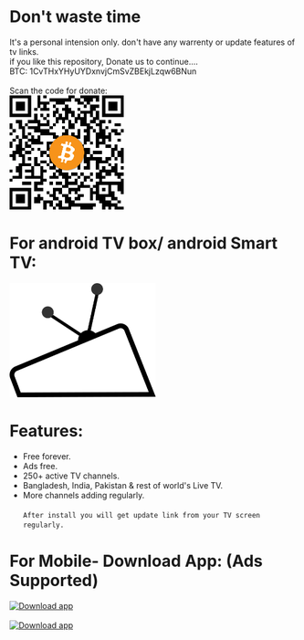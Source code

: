 # Don't waste time
It's a personal intension only. don't have any warrenty or update features of tv links.<br>
if you like this repository, Donate us to continue....<br>
BTC: 1CvTHxYHyUYDxnvjCmSvZBEkjLzqw6BNun <br><br>
Scan the code for donate:<br>
<img src="gif/donate-us.png" alt="Download app" height="200"/><br>


# For android TV box/ android Smart TV:
<a href="https://www.buymeacoffee.com/l/zerotvbox" target="_blank">
<img src="imgs/tv.png" alt="Android TVbox app" height="200"/></a><br>
  
# Features:
  - Free forever.<br>
  - Ads free.<br>
  - 250+ active TV channels.<br>
  - Bangladesh, India, Pakistan & rest of world's Live TV.<br>
  - More channels adding regularly.<br><br>
`After install you will get update link from your TV screen regularly.`<br>

# For Mobile- Download App: (Ads Supported)
<a href="https://zeroflixtv.page.link/tvphone" target="_blank">
<img src="https://i.imgur.com/o5tX7p1.png" alt="Download app" height="80"/></a> <br><br>
<a href="http://gg.gg/zerotvphone" target="_blank">
<img src="https://i.imgur.com/o5tX7p1.png" alt="Download app" height="80"/></a>
<!--<img src="https://play.google.com/intl/en_us/badges/images/generic/en-play-badge.png" alt="Download app" height="80"/>-->
